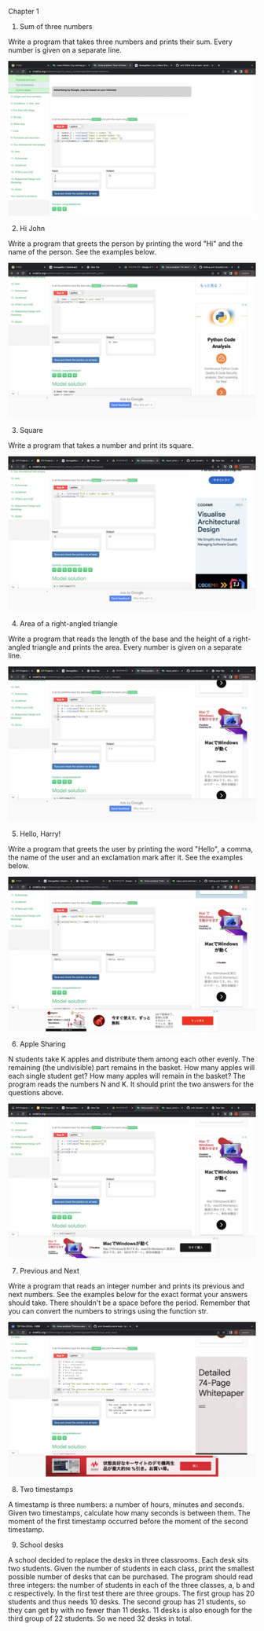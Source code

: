 Chapter 1

1. Sum of three numbers

Write a program that takes three numbers and prints their sum. Every number is given on a separate line.

![](snakify1.1.png)

2. Hi John

Write a program that greets the person by printing the word "Hi" and the name of the person. See the examples below.

![Snakify solution 1.2](snakify1.2.png)

3. Square

Write a program that takes a number and print its square.

![Snakify solution 1.3](snakify1.3.png)

4. Area of a right-angled triangle

Write a program that reads the length of the base and the height of a right-angled triangle and prints the area. Every number is given on a separate line.

![Snakify solution 1.4](snakify1.4.png)

5. Hello, Harry!

Write a program that greets the user by printing the word "Hello", a comma, the name of the user and an exclamation mark after it. See the examples below.

![Snakify solution 1.5](snakify1.5.png)

6. Apple Sharing

N students take K apples and distribute them among each other evenly. The remaining (the undivisible) part remains in the basket. How many apples will each single student get? How many apples will remain in the basket? The program reads the numbers N and K. It should print the two answers for the questions above.

![Snakify solution 1.6](snakify1.6.png)

7. Previous and Next

Write a program that reads an integer number and prints its previous and next numbers. See the examples below for the exact format your answers should take. There shouldn't be a space before the period. Remember that you can convert the numbers to strings using the function str.

![](snakify1.7.png)

8. Two timestamps 

A timestamp is three numbers: a number of hours, minutes and seconds. Given two timestamps, calculate how many seconds is between them. The moment of the first timestamp occurred before the moment of the second timestamp.

9. School desks

A school decided to replace the desks in three classrooms. Each desk sits two students. Given the number of students in each class, print the smallest possible number of desks that can be purchased. The program should read three integers: the number of students in each of the three classes, a, b and c respectively. In the first test there are three groups. The first group has 20 students and thus needs 10 desks. The second group has 21 students, so they can get by with no fewer than 11 desks. 11 desks is also enough for the third group of 22 students. So we need 32 desks in total.


